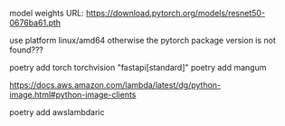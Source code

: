 
model weights URL: https://download.pytorch.org/models/resnet50-0676ba61.pth

use platform linux/amd64 otherwise the pytorch package version is not found???


poetry add torch torchvision "fastapi[standard]"
poetry add mangum

https://docs.aws.amazon.com/lambda/latest/dg/python-image.html#python-image-clients

poetry add awslambdaric  
